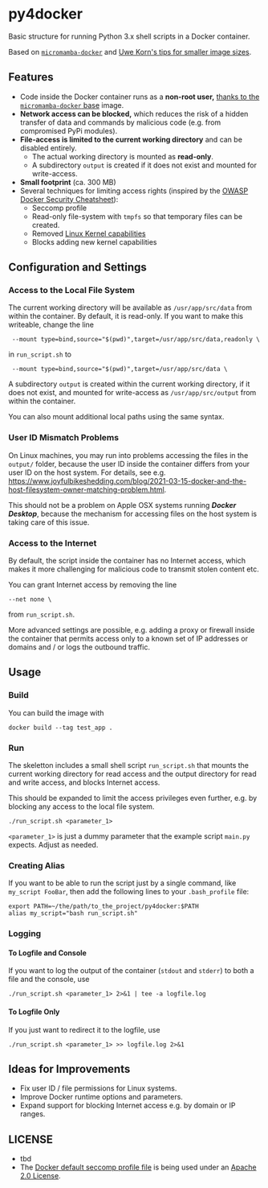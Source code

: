 # py4docker
Basic structure for running Python 3.x shell scripts in a Docker container.

Based on [`micromamba-docker`](https://github.com/mamba-org/micromamba-docker) and [Uwe Korn's tips for smaller image sizes](https://uwekorn.com/2021/03/01/deploying-conda-environments-in-docker-how-to-do-it-right.html).

## Features

- Code inside the Docker container runs as a **non-root user,** [thanks to the `micromamba-docker` base](https://github.com/mamba-org/micromamba-docker/blob/main/FAQ.md#how-do-i-install-software-using-aptapt-getapk) image.
- **Network access can be blocked,** which reduces the risk of a hidden transfer of data and commands by malicious code (e.g. from compromised PyPi modules).
- **File-access is limited to the current working directory** and can be disabled entirely.
    - The actual working directory is mounted as **read-only**.
    - A subdirectory `output` is created if it does not exist and mounted for write-access.
- **Small footprint** (ca. 300 MB)
- Several techniques for limiting access rights (inspired by the [OWASP Docker Security Cheatsheet](https://cheatsheetseries.owasp.org/cheatsheets/Docker_Security_Cheat_Sheet.html)):
    - Seccomp profile
    - Read-only file-system with `tmpfs` so that temporary files can be created.
    - Removed [Linux Kernel capabilities](https://man7.org/linux/man-pages/man7/capabilities.7.html)
    - Blocks adding new kernel capabilities

## Configuration and Settings

### Access to the Local File System

The current working directory will be available as `/usr/app/src/data` from within the container. By default, it is read-only. If you want to make this writeable, change the line

` --mount type=bind,source="$(pwd)",target=/usr/app/src/data,readonly \`

in `run_script.sh` to

` --mount type=bind,source="$(pwd)",target=/usr/app/src/data \`

A subdirectory `output` is created within the current working directory, if it does not exist, and mounted for write-access as `/usr/app/src/output` from within the container.

You can also mount additional local paths using the same syntax.

### User ID Mismatch Problems

On Linux machines, you may run into problems accessing the files in the `output/` folder, because the user ID inside the container differs from your user ID on the host system. For details, see e.g. <https://www.joyfulbikeshedding.com/blog/2021-03-15-docker-and-the-host-filesystem-owner-matching-problem.html>. 

This should not be a problem on Apple OSX systems running ***Docker Desktop***, because the mechanism for accessing files on the host system is taking care of this issue.

### Access to the Internet

By default, the script inside the container has no Internet access, which makes it more challenging for malicious code to transmit stolen content etc. 

You can grant Internet access by removing the line

`--net none \`

from `run_script.sh`.

More advanced settings are possible, e.g. adding a proxy or firewall inside the container that permits access only to a known set of IP addresses or domains and / or logs the outbound traffic.

## Usage

### Build

You can build the image with

`docker build --tag test_app .`

### Run

The skeletton includes a small shell script `run_script.sh` that mounts the current working directory for read access and the output directory for read and write access, and blocks Internet access.

This should be expanded to limit the access privileges even further, e.g. by blocking any access to the local file system.

`./run_script.sh <parameter_1>`

`<parameter_1>` is just a dummy parameter that the example script `main.py` expects. Adjust as needed.

### Creating Alias

If you want to be able to run the script just by a single command, like `my_script FooBar`, then add the following lines to your `.bash_profile` file:

```
export PATH=~/the/path/to_the_project/py4docker:$PATH
alias my_script="bash run_script.sh"
```

### Logging

#### To Logfile and Console

If you want to log the output of the container (`stdout` and `stderr`) to both a file and the console, use

`./run_script.sh <parameter_1> 2>&1 | tee -a logfile.log`

#### To Logfile Only

If you just want to redirect it to the logfile, use

`./run_script.sh <parameter_1> >> logfile.log 2>&1`

## Ideas for Improvements

- Fix user ID / file permissions for Linux systems.
- Improve Docker runtime options and parameters.
- Expand support for blocking Internet access e.g. by domain or IP ranges.

## LICENSE

- tbd
- The [Docker default seccomp profile file](https://github.com/moby/moby/blob/master/profiles/seccomp/default.json) is being used under an [Apache 2.0 License](https://github.com/moby/moby/blob/master/LICENSE).
